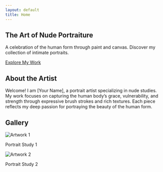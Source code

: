 ```yaml
---
layout: default
title: Home
---
```


<section id="hero">
    <div class="container">
        <h2>The Art of Nude Portraiture</h2>
        <p>A celebration of the human form through paint and canvas. Discover my collection of intimate portraits.</p>
        <a href="#gallery" class="button">Explore My Work</a>
    </div>
</section>

<section id="about">
    <div class="container">
        <h2>About the Artist</h2>
        <p>Welcome! I am [Your Name], a portrait artist specializing in nude studies. My work focuses on capturing the human body’s grace, vulnerability, and strength through expressive brush strokes and rich textures. Each piece reflects my deep passion for portraying the beauty of the human form.</p>
    </div>
</section>

<section id="gallery">
    <div class="container">
        <h2>Gallery</h2>
        <div class="gallery-grid">
            <div class="art-piece">
                <img src="images/art1.jpg" alt="Artwork 1">
                <p>Portrait Study 1</p>
            </div>
            <div class="art-piece">
                <img src="images/art2.jpg" alt="Artwork 2">
                <p>Portrait Study 2</p>
            </div>
            <div class="art-piece">
                <img src="


